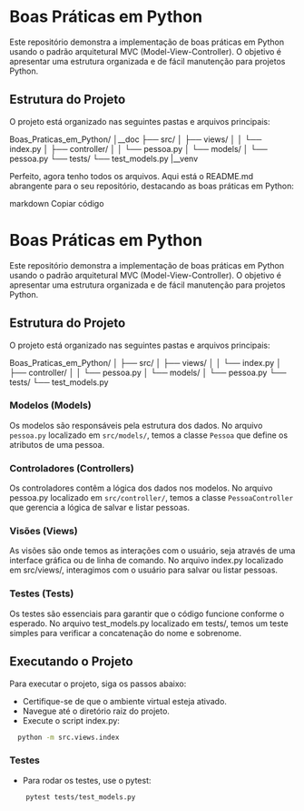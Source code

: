 # Boas Práticas em Python

Este repositório demonstra a implementação de boas práticas em Python usando o padrão arquitetural MVC (Model-View-Controller). O objetivo é apresentar uma estrutura organizada e de fácil manutenção para projetos Python.

## Estrutura do Projeto

O projeto está organizado nas seguintes pastas e arquivos principais:

Boas_Praticas_em_Python/
│__doc
├── src/
│ ├── views/
│ │ └── index.py
│ ├── controller/
│ │ └── pessoa.py
│ └── models/
│ └── pessoa.py
└── tests/
└── test_models.py
|__venv


Perfeito, agora tenho todos os arquivos. Aqui está o README.md abrangente para o seu repositório, destacando as boas práticas em Python:

markdown
Copiar código
# Boas Práticas em Python

Este repositório demonstra a implementação de boas práticas em Python usando o padrão arquitetural MVC (Model-View-Controller). O objetivo é apresentar uma estrutura organizada e de fácil manutenção para projetos Python.

## Estrutura do Projeto

O projeto está organizado nas seguintes pastas e arquivos principais:

Boas_Praticas_em_Python/
│
├── src/
│ ├── views/
│ │     └── index.py
│ ├── controller/
│ │     └── pessoa.py
│ └── models/
│       └── pessoa.py
└── tests/
    └── test_models.py

### Modelos (Models)

Os modelos são responsáveis pela estrutura dos dados. No arquivo `pessoa.py` localizado em `src/models/`, temos a classe `Pessoa` que define os atributos de uma pessoa.

### Controladores (Controllers)

Os controladores contêm a lógica dos dados nos modelos. No arquivo pessoa.py localizado em `src/controller/`, temos a classe `PessoaController` que gerencia a lógica de salvar e listar pessoas.

### Visões (Views)
As visões são onde temos as interações com o usuário, seja através de uma interface gráfica ou de linha de comando. No arquivo index.py localizado em src/views/, interagimos com o usuário para salvar ou listar pessoas.

### Testes (Tests)
Os testes são essenciais para garantir que o código funcione conforme o esperado. No arquivo test_models.py localizado em tests/, temos um teste simples para verificar a concatenação do nome e sobrenome.

## Executando o Projeto

Para executar o projeto, siga os passos abaixo:

- Certifique-se de que o ambiente virtual esteja ativado.
- Navegue até o diretório raiz do projeto.
- Execute o script index.py:
```sh
  python -m src.views.index
```

### Testes

- Para rodar os testes, use o pytest:
```sh
    pytest tests/test_models.py
```
